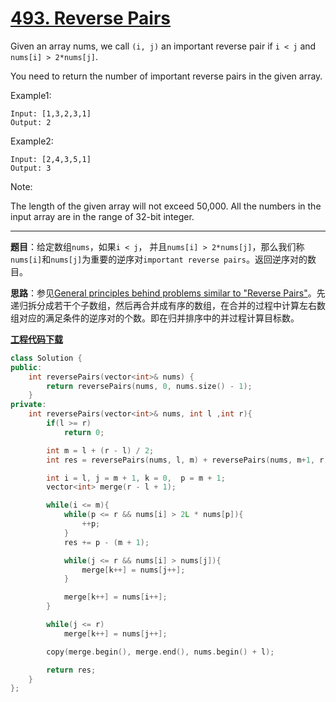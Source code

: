 # [493. Reverse Pairs](https://leetcode.com/problems/reverse-pairs/)

Given an array nums, we call `(i, j)` an important reverse pair if `i < j` and `nums[i] > 2*nums[j]`.

You need to return the number of important reverse pairs in the given array.

Example1:

    Input: [1,3,2,3,1]
    Output: 2

Example2:

    Input: [2,4,3,5,1]
    Output: 3

Note:

The length of the given array will not exceed 50,000.
All the numbers in the input array are in the range of 32-bit integer.

-----

**题目**：给定数组`nums`，如果`i < j`， 并且`nums[i] > 2*nums[j]`，那么我们称`nums[i]`和`nums[j]`为重要的逆序对`important reverse pairs`。返回逆序对的数目。

**思路**：参见[General principles behind problems similar to "Reverse Pairs"](https://leetcode.com/problems/reverse-pairs/discuss/97268/General-principles-behind-problems-similar-to-"Reverse-Pairs")。先递归拆分成若干个子数组，然后再合并成有序的数组，在合并的过程中计算左右数组对应的满足条件的逆序对的个数。即在归并排序中的并过程计算目标数。

[**工程代码下载**](https://github.com/abesft/leetcode)

```cpp
class Solution {
public:
    int reversePairs(vector<int>& nums) {
        return reversePairs(nums, 0, nums.size() - 1);
    }
private:
    int reversePairs(vector<int>& nums, int l ,int r){
        if(l >= r)
            return 0;

        int m = l + (r - l) / 2;
        int res = reversePairs(nums, l, m) + reversePairs(nums, m+1, r);

        int i = l, j = m + 1, k = 0,  p = m + 1;
        vector<int> merge(r - l + 1);

        while(i <= m){
            while(p <= r && nums[i] > 2L * nums[p]){
                ++p;
            }
            res += p - (m + 1);

            while(j <= r && nums[i] > nums[j]){
                merge[k++] = nums[j++];
            }

            merge[k++] = nums[i++];
        }

        while(j <= r)
            merge[k++] = nums[j++];

        copy(merge.begin(), merge.end(), nums.begin() + l);

        return res;
    }
};
```
